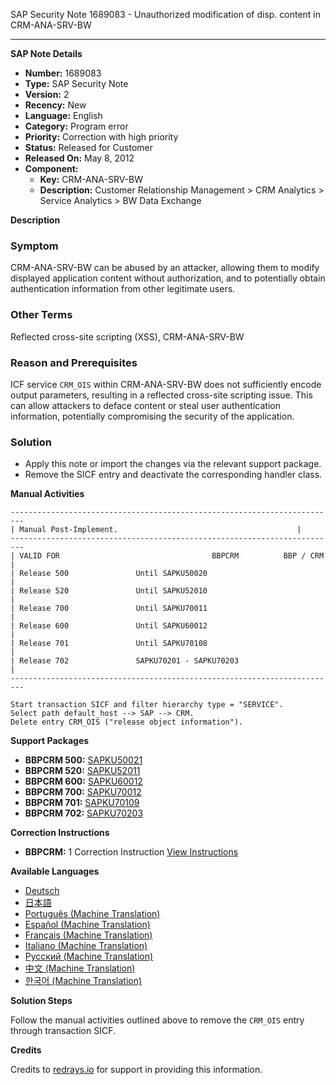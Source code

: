 SAP Security Note 1689083 - Unauthorized modification of disp. content in CRM-ANA-SRV-BW

---

**SAP Note Details**

- **Number:** 1689083
- **Type:** SAP Security Note
- **Version:** 2
- **Recency:** New
- **Language:** English
- **Category:** Program error
- **Priority:** Correction with high priority
- **Status:** Released for Customer
- **Released On:** May 8, 2012
- **Component:**
  - **Key:** CRM-ANA-SRV-BW
  - **Description:** Customer Relationship Management > CRM Analytics > Service Analytics > BW Data Exchange

**Description**

### Symptom

CRM-ANA-SRV-BW can be abused by an attacker, allowing them to modify displayed application content without authorization, and to potentially obtain authentication information from other legitimate users.

### Other Terms

Reflected cross-site scripting (XSS), CRM-ANA-SRV-BW

### Reason and Prerequisites

ICF service `CRM_OIS` within CRM-ANA-SRV-BW does not sufficiently encode output parameters, resulting in a reflected cross-site scripting issue. This can allow attackers to deface content or steal user authentication information, potentially compromising the security of the application.

### Solution

- Apply this note or import the changes via the relevant support package.
- Remove the SICF entry and deactivate the corresponding handler class.

**Manual Activities**

```plaintext
-------------------------------------------------------------------------
| Manual Post-Implement.                                        |
-------------------------------------------------------------------------
| VALID FOR                                  BBPCRM          BBP / CRM   |
| Release 500               Until SAPKU50020                              |
| Release 520               Until SAPKU52010                              |
| Release 700               Until SAPKU70011                              |
| Release 600               Until SAPKU60012                              |
| Release 701               Until SAPKU70108                              |
| Release 702               SAPKU70201 - SAPKU70203                       |
-------------------------------------------------------------------------
 
Start transaction SICF and filter hierarchy type = "SERVICE".
Select path default_host --> SAP --> CRM.
Delete entry CRM_OIS ("release object information").
```

**Support Packages**

- **BBPCRM 500:** [SAPKU50021](https://me.sap.com/supportpackage/SAPKU50021)
- **BBPCRM 520:** [SAPKU52011](https://me.sap.com/supportpackage/SAPKU52011)
- **BBPCRM 600:** [SAPKU60012](https://me.sap.com/supportpackage/SAPKU60012)
- **BBPCRM 700:** [SAPKU70012](https://me.sap.com/supportpackage/SAPKU70012)
- **BBPCRM 701:** [SAPKU70109](https://me.sap.com/supportpackage/SAPKU70109)
- **BBPCRM 702:** [SAPKU70203](https://me.sap.com/supportpackage/SAPKU70203)

**Correction Instructions**

- **BBPCRM:** 1 Correction Instruction [View Instructions](https://me.sap.com/corrins/0001689083/63)

**Available Languages**

- [Deutsch](https://me.sap.com/notes/0001689083/D)
- [日本語](https://me.sap.com/notes/0001689083/J)
- [Português (Machine Translation)](https://me.sap.com/notes/0001689083/P)
- [Español (Machine Translation)](https://me.sap.com/notes/0001689083/S)
- [Français (Machine Translation)](https://me.sap.com/notes/0001689083/F)
- [Italiano (Machine Translation)](https://me.sap.com/notes/0001689083/I)
- [Русский (Machine Translation)](https://me.sap.com/notes/0001689083/R)
- [中文 (Machine Translation)](https://me.sap.com/notes/0001689083/1)
- [한국어 (Machine Translation)](https://me.sap.com/notes/0001689083/3)

**Solution Steps**

Follow the manual activities outlined above to remove the `CRM_OIS` entry through transaction SICF.

**Credits**

Credits to [redrays.io](https://redrays.io) for support in providing this information.